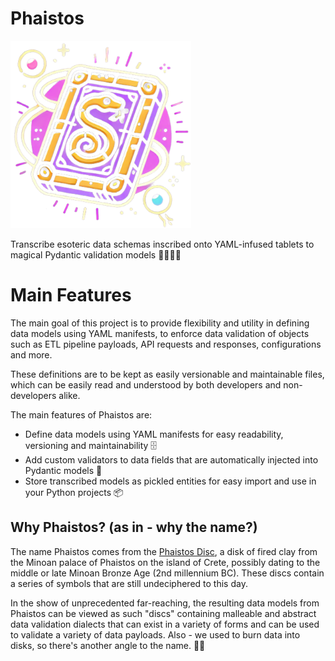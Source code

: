 # Phaistos

<img
    src=".github/assets/phaistos.png"
    alt="Phaistos logo"
    height="300"
/>

Transcribe esoteric data schemas inscribed onto YAML-infused tablets to magical Pydantic validation models 🧙‍♂️🧙‍♀️

# Main Features

The main goal of this project is to provide flexibility and utility in defining data models using YAML manifests,
to enforce data validation of objects such as ETL pipeline payloads, API requests and responses, configurations and more.

These definitions are to be kept as easily versionable and maintainable files, which can be easily read and understood by
both developers and non-developers alike.

The main features of Phaistos are:

* Define data models using YAML manifests for easy readability, versioning and maintainability 🗄️
* Add custom validators to data fields that are automatically injected into Pydantic models 💉
* Store transcribed models as pickled entities for easy import and use in your Python projects 📦

## Why Phaistos? (as in - why the name?)

The name Phaistos comes from the [Phaistos Disc](https://en.wikipedia.org/wiki/Phaistos_Disc), a disk of fired clay from the Minoan palace of Phaistos on the island of Crete, possibly dating to the middle or late Minoan Bronze Age (2nd millennium BC). These discs contain a series of symbols that are still undeciphered to this day.

In the show of unprecedented far-reaching, the resulting data models from Phaistos can be viewed as such "discs" containing malleable and abstract data validation dialects that can exist in a variety of forms and can be used to validate a variety of data payloads. Also - we used to burn data into disks, so there's another angle to the name. 🤷‍♂️
